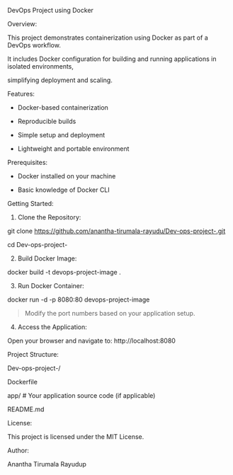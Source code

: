 DevOps Project using Docker

Overview:

This project demonstrates containerization using Docker as part of a DevOps workflow. 

It includes Docker configuration for building and running applications in isolated environments, 

simplifying deployment and scaling.

Features:

- Docker-based containerization

- Reproducible builds

- Simple setup and deployment

- Lightweight and portable environment

Prerequisites:

- Docker installed on your machine

- Basic knowledge of Docker CLI

Getting Started:

1. Clone the Repository:

 git clone https://github.com/anantha-tirumala-rayudu/Dev-ops-project-.git

 cd Dev-ops-project-

2. Build Docker Image:

 docker build -t devops-project-image .

3. Run Docker Container:

 docker run -d -p 8080:80 devops-project-image
 > Modify the port numbers based on your application setup.

4. Access the Application:

 Open your browser and navigate to: http://localhost:8080

Project Structure:

Dev-ops-project-/

 Dockerfile

 app/ # Your application source code (if applicable)

 README.md

License:

This project is licensed under the MIT License.

Author:

Anantha Tirumala Rayudup
